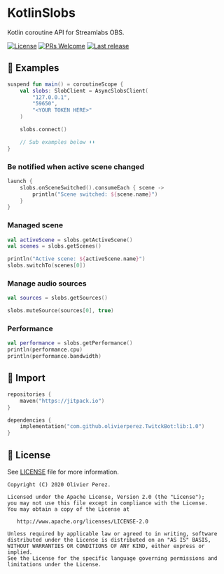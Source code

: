 # KotlinSlobs

Kotlin coroutine API for Streamlabs OBS.

[![License](https://img.shields.io/badge/License-Apache%202.0-blue.svg?style=flat-square)](https://opensource.org/licenses/Apache-2.0)
[![PRs Welcome](https://img.shields.io/badge/PRs-Welcome-orange.svg?style=flat-square)](http://makeapullrequest.com)
[![Last release](https://jitpack.io/v/olivierperez/KotlinSlobs.svg?style=flat-square)](https://jitpack.io/#olivierperez/KotlinSlobs)

## 🎯 Examples

```kotlin
suspend fun main() = coroutineScope {
    val slobs: SlobClient = AsyncSlobsClient(
        "127.0.0.1",
        "59650",
        "<YOUR TOKEN HERE>"
    )

    slobs.connect()

    // Sub examples below ⬇⬇
}
```

### Be notified when active scene changed

```kotlin
launch {
    slobs.onSceneSwitched().consumeEach { scene ->
        println("Scene switched: ${scene.name}")
    }
}
```

### Managed scene

```kotlin
val activeScene = slobs.getActiveScene()
val scenes = slobs.getScenes()

println("Active scene: ${activeScene.name}")
slobs.switchTo(scenes[0])
```

### Manage audio sources

```kotlin
val sources = slobs.getSources()

slobs.muteSource(sources[0], true)
```

### Performance

```kotlin
val performance = slobs.getPerformance()
println(performance.cpu)
println(performance.bandwidth)
```

## 🛒 Import

```kotlin
repositories {
    maven("https://jitpack.io")
}

dependencies {
    implementation("com.github.olivierperez.TwitckBot:lib:1.0")
}
```

## 📄 License

See [LICENSE](LICENSE) file for more information.

```
Copyright (C) 2020 Olivier Perez.

Licensed under the Apache License, Version 2.0 (the "License");
you may not use this file except in compliance with the License.
You may obtain a copy of the License at

   http://www.apache.org/licenses/LICENSE-2.0

Unless required by applicable law or agreed to in writing, software
distributed under the License is distributed on an "AS IS" BASIS,
WITHOUT WARRANTIES OR CONDITIONS OF ANY KIND, either express or implied.
See the License for the specific language governing permissions and
limitations under the License.
```
